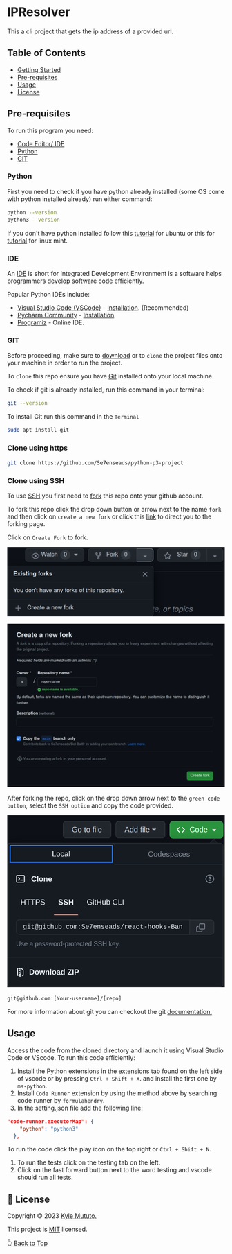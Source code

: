# IPResolver

This a cli project that gets the ip address of a provided url.

## Table of Contents

- [Getting Started](#🚀-getting-started)
- [Pre-requisites](#pre-requisites)
- [Usage](#usage)
- [License](#📝-license)

## Pre-requisites

To run this program you need:

- [Code Editor/ IDE](#ide)
- [Python](#python)
- [GIT](#git)

### Python

First you need to check if you have python already installed (some OS come with python installed already) run either command:

```bash
python --version
python3 --version
```

If you don't have python installed follow this [tutorial](https://www.linuxcapable.com/how-to-install-python-3-11-on-ubuntu-linux/) for ubuntu or this for [tutorial](https://www.linuxcapable.com/how-to-install-python-3-11-on-linux-mint/) for linux mint.

### IDE

An [IDE](https://www.codecademy.com/article/what-is-an-ide) is short for Integrated Development Environment is a software helps programmers develop software code efficiently.

Popular Python IDEs include:

- [Visual Studio Code (VSCode)](https://code.visualstudio.com/) - [Installation](https://www.linuxcapable.com/install-visual-studio-code-on-ubuntu-linux/). (Recommended)
- [Pycharm Community](https://www.jetbrains.com/pycharm/) - [Installation](https://www.linuxcapable.com/how-to-install-pycharm-on-ubuntu-linux/).
- [Programiz](https://www.programiz.com/python-programming) - Online IDE.

### GIT

Before proceeding, make sure to [download](https://github.com/Se7enseads/python-p3-project/archive/refs/heads/main.zip) or to `clone` the project files onto your machine in order to run the project.

To `clone` this repo ensure you have [Git](https://git-scm.com/) installed onto your local machine.

To check if git is already installed, run this command in your terminal:

```bash
git --version
```

To install Git run this command in the `Terminal`

```bash
sudo apt install git
```

### Clone using https

```bash
git clone https://github.com/Se7enseads/python-p3-project
```

### Clone using SSH

To use [SSH](https://docs.github.com/en/authentication/connecting-to-github-with-ssh) you first need to [fork](https://docs.github.com/en/get-started/quickstart/fork-a-repo) this repo onto your github account.

To fork this repo click the drop down button or arrow next to the name `fork` and then click on `create a new fork` or click this [link](https://github.com/Se7enseads/python-p3-project/fork) to direct you to the forking page.

Click on `Create Fork` to fork.

![Fork image](resources/fork.png "Fork")

![Fork page](resources/forking_page.png "Fork Page")

After forking the repo, click on the drop down arrow next to the `green code button`, select the `SSH option` and copy the code provided.

![SSH image](resources/SSH.png "SSH")

```bash
git@github.com:[Your-username]/[repo]
```

For more information about git you can checkout the git [documentation.](https://git-scm.com/docs)

## Usage

Access the code from the cloned directory and launch it using Visual Studio Code or VScode. To run this code efficiently:

1. Install the Python extensions in the extensions tab found on the left side of vscode or by pressing `Ctrl + Shift + X`. and install the first one by `ms-python`.
2. Install `Code Runner` extension by using the method above by searching code runner by `formulahendry`.
3. In the setting.json file add the following line:

```json
"code-runner.executorMap": {
    "python": "python3"
  },
```

To run the code click the play icon on the top right or `Ctrl + Shift + N`.

1. To run the tests click on the testing tab on the left.
2. Click on the fast forward button next to the word testing and vscode should run all tests.

## 📝 License

Copyright &copy; 2023 [Kyle Mututo.](https://github.com/Se7enseads)

This project is [MIT](LICENSE) licensed.

[👆 Back to Top](#ipresolver)
